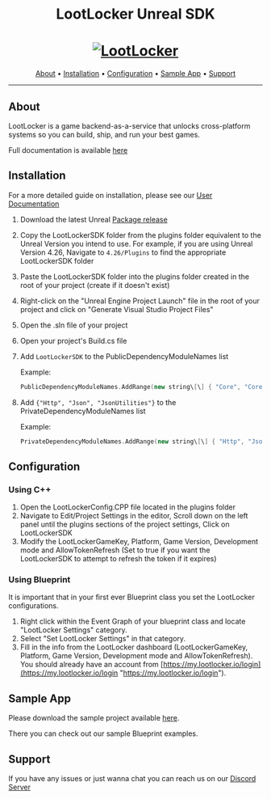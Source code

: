 <h1 align="center">LootLocker Unreal SDK</h1>

<h1 align="center">
  <a href="https://www.lootlocker.io/"><img src="https://s3.eu-west-1.amazonaws.com/cdn.lootlocker.io/public/lootLocker_wide_dark_whiteBG.png" alt="LootLocker"></a>
</h1>

<p align="center">
  <a href="#about">About</a> •
  <a href="#Installation">Installation</a> •
  <a href="#configuration">Configuration</a> •
  <a href="#sample-app">Sample App</a> •
  <a href="#support">Support</a>
</p>

---

## About

LootLocker is a game backend-as-a-service that unlocks cross-platform systems so you can build, ship, and run your best games.

Full documentation is available [here](https://docs.lootlocker.io/)

## Installation

For a more detailed guide on installation, please see our [User Documentation](https://docs.lootlocker.io/getting-started/unreal-tutorials/getting-started-with-unreal)

1. Download the latest Unreal [Package release](https://github.com/LootLocker/unreal-sdk/releases)
2. Copy the LootLockerSDK folder from the plugins folder equivalent to the Unreal Version you intend to use. For example, if you are using Unreal Version 4.26, Navigate to `4.26/Plugins` to find the appropriate LootLockerSDK folder
3. Paste the LootLockerSDK folder into the plugins folder created in the root of your project (create if it doesn't exist)
4. Right-click on the "Unreal Engine Project Launch" file in the root of your project and click on "Generate Visual Studio Project Files"
5. Open the .sln file of your project
6. Open your project's Build.cs file
7. Add `LootLockerSDK` to the PublicDependencyModuleNames list

    Example: 
    ```cpp
    PublicDependencyModuleNames.AddRange(new string\[\] { "Core", "CoreUObject", "Engine", "InputCore", "LootLockerSDK" });
    ```
8. Add `{"Http", "Json", "JsonUtilities"}` to the PrivateDependencyModuleNames list

    Example: 
    ```cpp
    PrivateDependencyModuleNames.AddRange(new string\[\] { "Http", "Json", "JsonUtilities" });
    ```

## Configuration

### Using C++

1. Open the LootLockerConfig.CPP file located in the plugins folder
2. Navigate to Edit/Project Settings in the editor, Scroll down on the left panel until the plugins sections of the project settings, Click on LootLockerSDK
3. Modify the LootLockerGameKey, Platform, Game Version, Development mode and AllowTokenRefresh (Set to true if you want the LootLockerSDK to attempt to refresh the token if it expires)

### Using Blueprint

It is important that in your first ever Blueprint class you set the LootLocker configurations.

1. Right click within the Event Graph of your blueprint class and locate "LootLocker Settings" category.
2. Select "Set LootLocker Settings" in that category.
3. Fill in the info from the LootLocker dashboard (LootLockerGameKey, Platform, Game Version, Development mode and AllowTokenRefresh). You should already have an account from [https://my.lootlocker.io/login](https://my.lootlocker.io/login "https://my.lootlocker.io/login").

## Sample App

Please download the sample project available [here](https://github.com/LootLocker/unreal-sdk/releases). 

There you can check out our sample Blueprint examples.

## Support

If you have any issues or just wanna chat you can reach us on our [Discord Server](https://discord.lootlocker.io/)